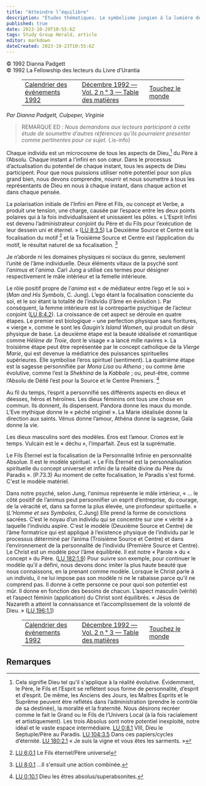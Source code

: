 ```yaml
---
title: "Atteindre l’équilibre"
description: "Études thématiques. Le symbolisme jungien à la lumière de la révélation Urantia"
published: true
date: 2023-10-29T10:55:6Z
tags: Study Group Herald, article
editor: markdown
dateCreated: 2023-10-23T10:55:6Z
---
```


<p class="v-card v-sheet theme--light grey lighten-3 px-2">© 1992 Dianna Padgett<br>© 1992 La Fellowship des lecteurs du Livre d’Urantia</p>
<figure class="table chapter-navigator">
  <table>
    <tbody>
      <tr>
        <td>
        <a href="/fr/article/Study_Group_Herald/1992_Calendar_Of_Events">
          <span class="mdi mdi-arrow-left-drop-circle"></span><span class="pl-2">Calendrier des événements 1992</span>
        </a>
        </td>
        <td>
        <a href="/fr/index/articles_study_group_herald#décembre-1992-vol-2-n-°-3">
          <span class="mdi mdi-book-open-variant"></span><span class="pl-2">Décembre 1992 — Vol. 2 n ° 3 — Table des matières</span>
        </a>
        </td>
        <td>
        <a href="/fr/article/Study_Group_Herald/Touch_the_World">
          <span class="pr-2">Touchez le monde</span><span class="mdi mdi-arrow-right-drop-circle"></span>
        </a>
        </td>
      </tr>
    </tbody>
  </table>
</figure>



_Par Dianna Padgett, Culpeper, Virginie_

> REMARQUE ED : _Nous demandons aux lecteurs participant à cette étude de soumettre d’autres références qu'ils pourraient présenter comme pertinentes pour ce sujet._
{.is-info}

Chaque individu est un microcosme de tous les aspects de Dieu,[^1] du Père à l’Absolu. Chaque instant a l’infini en son cœur. Dans le processus d’actualisation du potentiel de chaque instant, tous les aspects de Dieu participent. Pour que nous puissions utiliser notre potentiel pour son plus grand bien, nous devons comprendre, nourrir et nous soumettre à tous les représentants de Dieu en nous à chaque instant, dans chaque action et dans chaque pensée.

La polarisation initiale de l’Infini en Père et Fils, ou concept et Verbe, a produit une tension, une charge, causée par l’espace entre les deux points polaires qui à la fois individualisaient et unissaient les pôles. « L’Esprit Infini est devenu l’administrateur conjoint du Père et du Fils pour l’exécution de leur dessein uni et éternel. » ([LU 8:3.5](/fr/The_Urantia_Book/8#p3_5)) La Deuxième Source et Centre est la focalisation du motif [^2] et la Troisième Source et Centre est l’application du motif, le résultat naturel de sa focalisation. [^3]

Je n’aborde ni les domaines physiques ni sociaux du genre, seulement l’unité de l’âme individuelle. Deux éléments vitaux de la psyché sont l’_animus_ et l’_anima_. Carl Jung a utilisé ces termes pour désigner respectivement le mâle intérieur et la femelle intérieure.

Le rôle positif propre de l’_anima_ est « de médiateur entre l’ego et le soi » (_Man and His Symbols_, C. Jung). L’ego étant la focalisation consciente du soi, et le soi étant la totalité de l’individu (l’âme en évolution ). Par conséquent, la femme intérieure est la contrepartie psychique de l’acteur conjoint ([LU 8:4.2](/fr/The_Urantia_Book/8#p4_2)). La croissance de cet aspect se déroule en quatre étapes. Le premier est biologique – une perfection physique sans fioritures, « vierge », comme le sont les _Gaugin’s Island Women_, qui produit un désir physique de base. La deuxième étape est la beauté idéalisée et romantique comme _Hélène de Troie_, dont le visage « a lancé mille navires ». La troisième étape peut être représentée par le concept catholique de la _Vierge Marie_, qui est devenue la médiatrice des puissances spirituelles supérieures. Elle symbolise l’eros spirituel (sentiment). La quatrième étape est la sagesse personnifiée par _Mona Lisa_ ou _Athena_ ; ou comme âme évolutive, comme l’est la _Shekhina_ de la _Kabbale_ ; ou, peut-être, comme l’Absolu de Déité l’est pour la Source et le Centre Premiers. [^4]

Au fil du temps, l’esprit a personnifié ses différents aspects en dieux et déesses, héros et héroïnes. Les dieux féminins ont tous une chose en commun. Ils donnent, ils dispensent. Pandora donne les maux du monde. L’Eve mythique donne le « péché originel ». La Marie idéalisée donne la direction aux saints. Vénus donne l’amour, Athéna donne la sagesse, Gaïa donne la vie.

Les dieux masculins sont des modèles. Eros est l’amour. Cronos est le temps. Vulcain est le « déchu », l’imparfait. Zeus est la suprématie.

Le Fils Éternel est la focalisation de la Personnalité Infinie en personnalité Absolue. Il est le modèle spirituel. « Le Fils Éternel est la personnalisation spirituelle du concept universel et infini de la réalité divine du Père du Paradis ». (P.73.3) Au moment de cette focalisation, le Paradis s'est formé. C'est le modèle matériel.

Dans notre psyché, selon Jung, l’_animus_ représente le mâle intérieur, « ... le côté positif de l’animus peut personnifier un esprit d’entreprise, du courage, de la véracité et, dans sa forme la plus élevée, une profondeur spirituelle. » (_L’Homme et ses Symboles_, C.Jung) Elle prend la forme de convictions sacrées. C’est le noyau d’un individu qui se concentre sur une « vérité » à laquelle l’individu aspire. C'est le modèle (Deuxième Source et Centre) de l’âme formatrice qui est appliqué à l’existence physique de l’individu par le processus déterminé par l’anima (Troisième Source et Centre) et dans l’environnement de la personnalité de l’individu (Première Source et Centre). Le Christ est un modèle pour l’âme équilibrée. Il est notre « Parole » du « concept » du Père. ([LU 182:1.9](/fr/The_Urantia_Book/182#p1_9)) Pour suivre son exemple, pour continuer le modèle qu'il a défini, nous devons donc imiter la plus haute beauté que nous connaissons, en la prenant comme modèle. Lorsque le Christ parle à un individu, il ne lui impose pas son modèle ni ne le rabaisse parce qu'il ne comprend pas. Il donne à cette personne ce pour quoi son potentiel est mûr. Il donne en fonction des besoins de chacun. L’aspect masculin (vérité) et l’aspect féminin (application) du Christ sont équilibrés. « Jésus de Nazareth a atteint la connaissance et l’accomplissement de la volonté de Dieu. » ([LU 196:1.1](/fr/The_Urantia_Book/196#p1_1))




<figure class="table chapter-navigator">
  <table>
    <tbody>
      <tr>
        <td>
        <a href="/fr/article/Study_Group_Herald/1992_Calendar_Of_Events">
          <span class="mdi mdi-arrow-left-drop-circle"></span><span class="pl-2">Calendrier des événements 1992</span>
        </a>
        </td>
        <td>
        <a href="/fr/index/articles_study_group_herald#décembre-1992-vol-2-n-°-3">
          <span class="mdi mdi-book-open-variant"></span><span class="pl-2">Décembre 1992 — Vol. 2 n ° 3 — Table des matières</span>
        </a>
        </td>
        <td>
        <a href="/fr/article/Study_Group_Herald/Touch_the_World">
          <span class="pr-2">Touchez le monde</span><span class="mdi mdi-arrow-right-drop-circle"></span>
        </a>
        </td>
      </tr>
    </tbody>
  </table>
</figure>

## Remarques

[^1]: Cela signifie Dieu tel qu'il s'applique à la réalité évolutive. Évidemment, le Père, le Fils et l’Esprit se reflètent sous forme de personnalité, d’esprit et d’esprit. De même, les Anciens des Jours, les Maîtres Esprits et le Suprême peuvent être reflétés dans l’administration (prendre le contrôle de sa destinée), la moralité et la fraternité. Nous désirons recréer comme le fait le Grand ou le Fils de l’Univers Local (à la fois racialement et artistiquement). Les trois Absolus sont notre potentiel inexploité, notre idéal et le vaste espace intermédiaire. [LU 0:8.1](/fr/The_Urantia_Book/0#p8_1) VIII, Dieu le Septuple/Père au Paradis. [LU 104:3.5](/fr/The_Urantia_Book/104#p3_5) Dans ces papiers/cycles d’éternité. [LU 180:2.1](/fr/The_Urantia_Book/180#p2_1) « Je suis la vigne et vous êtes les sarments. »

[^2]: [LU 6:0.1](/fr/The_Urantia_Book/6#p0_1) Le Fils éternel/Père universel

[^3]: [LU 8:0.1](/fr/The_Urantia_Book/8#p0_1) ...Il s'ensuit une action combinée.

[^4]: [LU 0:10.1](/fr/The_Urantia_Book/0#p10_1) Dieu les êtres absolus/superabsonites.